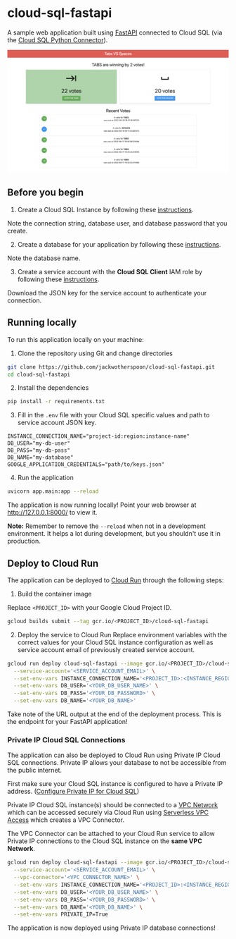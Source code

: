 # cloud-sql-fastapi
A sample web application built using [FastAPI](https://fastapi.tiangolo.com/) connected to Cloud SQL (via the [Cloud SQL Python Connector](https://github.com/GoogleCloudPlatform/cloud-sql-python-connector)).

<p align="center">
    <img src="https://raw.githubusercontent.com/jackwotherspoon/cloud-sql-fastapi/main/docs/images/tabs-vs-spaces.png" alt="tabs-vs-spaces application">
</p>

## Before you begin
1. Create a Cloud SQL Instance by following these 
[instructions](https://cloud.google.com/sql/docs/postgres/create-instance). 

Note the connection string, database user, and database password that you create.

2. Create a database for your application by following these 
[instructions](https://cloud.google.com/sql/docs/postgres/create-manage-databases). 

Note the database name. 

3. Create a service account with the __Cloud SQL Client__ IAM role by following these 
[instructions](https://cloud.google.com/sql/docs/postgres/connect-external-app#4_if_required_by_your_authentication_method_create_a_service_account).

Download the JSON key for the service account to authenticate your connection.

## Running locally
To run this application locally on your machine:

1. Clone the repository using Git and change directories
```sh
git clone https://github.com/jackwotherspoon/cloud-sql-fastapi.git
cd cloud-sql-fastapi
```

2. Install the dependencies
```sh
pip install -r requirements.txt
```

3. Fill in the `.env` file with your Cloud SQL specific values and path to service account JSON key.
```
INSTANCE_CONNECTION_NAME="project-id:region:instance-name"
DB_USER="my-db-user"
DB_PASS="my-db-pass"
DB_NAME="my-database"
GOOGLE_APPLICATION_CREDENTIALS="path/to/keys.json"
```

4. Run the application
```sh
uvicorn app.main:app --reload
```

The application is now running locally! Point your web browser at http://127.0.0.1:8000/ to view it.

**Note:** Remember to remove the `--reload` when not in a development environment.
It helps a lot during development, but you shouldn't use it in production.

## Deploy to Cloud Run
The application can be deployed to [Cloud Run](https://cloud.google.com/run) through the following steps:

1. Build the container image

Replace `<PROJECT_ID>` with your Google Cloud Project ID.
```sh
gcloud builds submit --tag gcr.io/<PROJECT_ID>/cloud-sql-fastapi
```

2. Deploy the service to Cloud Run
Replace environment variables with the correct values for your Cloud SQL
instance configuration as well as service account email of previously created service account.
```sh
gcloud run deploy cloud-sql-fastapi --image gcr.io/<PROJECT_ID>/cloud-sql-fastapi \
  --service-account='<SERVICE_ACCOUNT_EMAIL>' \
  --set-env-vars INSTANCE_CONNECTION_NAME='<PROJECT_ID>:<INSTANCE_REGION>:<INSTANCE_NAME>' \
  --set-env-vars DB_USER='<YOUR_DB_USER_NAME>' \
  --set-env-vars DB_PASS='<YOUR_DB_PASSWORD>' \
  --set-env-vars DB_NAME='<YOUR_DB_NAME>'
```

Take note of the URL output at the end of the deployment process.
This is the endpoint for your FastAPI application!

### Private IP Cloud SQL Connections
The application can also be deployed to Cloud Run using Private IP Cloud SQL connections.
Private IP allows your database to not be accessible from the public internet. 

First make sure your Cloud SQL instance is configured to have a Private IP address.
([Configure Private IP for Cloud SQL](https://cloud.google.com/sql/docs/postgres/configure-private-ip))

Private IP Cloud SQL instance(s) should be connected to a [VPC Network](https://cloud.google.com/vpc/docs/using-vpc)
which can be accessed securely via Cloud Run using [Serverless VPC Access](https://console.cloud.google.com/networking/connectors)
which creates a VPC Connector.

The VPC Connector can be attached to your Cloud Run service to allow Private IP
connections to the Cloud SQL instance on the **same VPC Network**.

```sh
gcloud run deploy cloud-sql-fastapi --image gcr.io/<PROJECT_ID>/cloud-sql-fastapi \
  --service-account='<SERVICE_ACCOUNT_EMAIL>' \
  --vpc-connector='<VPC_CONNECTOR_NAME>' \
  --set-env-vars INSTANCE_CONNECTION_NAME='<PROJECT_ID>:<INSTANCE_REGION>:<INSTANCE_NAME>' \
  --set-env-vars DB_USER='<YOUR_DB_USER_NAME>' \
  --set-env-vars DB_PASS='<YOUR_DB_PASSWORD>' \
  --set-env-vars DB_NAME='<YOUR_DB_NAME>' \
  --set-env-vars PRIVATE_IP=True
```

The application is now deployed using Private IP database connections!
